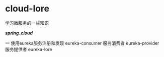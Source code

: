 # cloud-lore
学习微服务的一些知识

***spring_cloud***

**一** 
使用eureka服务注册和发现
eureka-consumer 服务消费者
eureka-provider 服务提供者
eureka-lore




